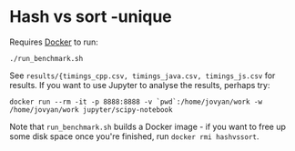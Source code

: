 # Hash vs sort -unique

Requires [Docker](https://docs.docker.com/install/) to run:

    ./run_benchmark.sh

See `results/{timings_cpp.csv, timings_java.csv, timings_js.csv` for results. If you want to use Jupyter to analyse the results, perhaps try:

    docker run --rm -it -p 8888:8888 -v `pwd`:/home/jovyan/work -w /home/jovyan/work jupyter/scipy-notebook

Note that `run_benchmark.sh` builds a Docker image - if you want to free up some disk space once you're finished, run `docker rmi hashvssort`.
